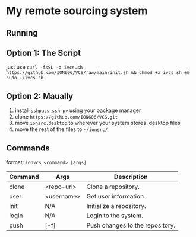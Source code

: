 # My remote sourcing system

## Running
## Option 1: The Script
just use `curl -fsSL -o ivcs.sh https://github.com/ION606/VCS/raw/main/init.sh && chmod +x ivcs.sh && sudo ./ivcs.sh`


## Option 2: Maually
1. install `sshpass ssh pv` using your package manager
2. clone `https://github.com/ION606/VCS.git`
3. move `ionsrc.desktop` to wherever your system stores .desktop files
4. move the rest of the files to `~/ionsrc/`

## Commands
format: `ionvcs <command> [args]`

| Command  | Args        | Description                     |
|----------|-------------|---------------------------------|
| clone    | \<repo-url>  | Clone a repository.            |
| user     | \<username>  | Get user information.          |
| init     | N/A         | Initialize a repository.        |
| login    | N/A         | Login to the system.            |
| push     | [-f]        | Push changes to the repository. |
